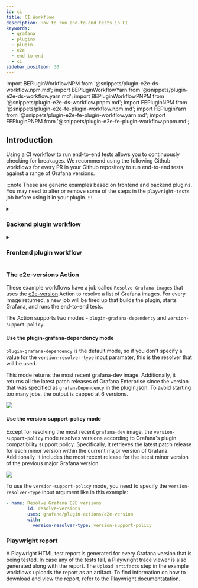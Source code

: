 ```yaml
---
id: ci
title: CI Workflow
description: How to run end-to-end tests in CI.
keywords:
  - grafana
  - plugins
  - plugin
  - e2e
  - end-to-end
  - ci
sidebar_position: 30
---
```


import BEPluginWorkflowNPM from '@snippets/plugin-e2e-ds-workflow.npm.md';
import BEPluginWorkflowYarn from '@snippets/plugin-e2e-ds-workflow.yarn.md';
import BEPluginWorkflowPNPM from '@snippets/plugin-e2e-ds-workflow.pnpm.md';
import FEPluginNPM from '@snippets/plugin-e2e-fe-plugin-workflow.npm.md';
import FEPluginYarn from '@snippets/plugin-e2e-fe-plugin-workflow.yarn.md';
import FEPluginPNPM from '@snippets/plugin-e2e-fe-plugin-workflow.pnpm.md';

## Introduction

Using a CI workflow to run end-to-end tests allows you to continuously checking for breakages. We recommend using the following Github workflows for every PR in your Github repository to run end-to-end tests against a range of Grafana versions.

:::note These are generic examples based on frontend and backend plugins. You may need to alter or remove some of the steps in the `playwright-tests` job before using it in your plugin.
:::

<details>
  <summary> <h3>Backend plugin workflow</h3> </summary>
  <CodeSnippets
snippets={[
{ component: BEPluginWorkflowNPM, label: 'npm' },
{ component: BEPluginWorkflowYarn, label: 'yarn' },
{ component: BEPluginWorkflowPNPM, label: 'pnpm' }
]}
groupId="package-manager"
queryString="current-package-manager"
/>
</details>

<details>
  <summary> <h3>Frontend plugin workflow</h3> </summary>
  <CodeSnippets
snippets={[
{ component: BEPluginWorkflowNPM, label: 'npm' },
{ component: BEPluginWorkflowYarn, label: 'yarn' },
{ component: BEPluginWorkflowPNPM, label: 'pnpm' }
]}
groupId="package-manager"
queryString="current-package-manager"
/>
</details>

### The e2e-versions Action

These example workflows have a job called `Resolve Grafana images` that uses the [e2e-version](https://github.com/grafana/plugin-actions/tree/main/e2e-version) Action to resolve a list of Grafana images. For every image returned, a new job will be fired up that builds the plugin, starts Grafana, and runs the end-to-end tests.

The Action supports two modes - `plugin-grafana-dependency` and `version-support-policy`.

#### Use the plugin-grafana-dependency mode

`plugin-grafana-dependency` is the default mode, so if you don't specify a value for the `version-resolver-type` input paramater, this is the resolver that will be used.

This mode returns the most recent grafana-dev image. Additionally, it returns all the latest patch releases of Grafana Enterprise since the version that was specified as `grafanaDependency` in the [plugin.json](../metadata.md). To avoid starting too many jobs, the output is capped at 6 versions.

![](/img/e2e-version-plugin-dependency.png)

#### Use the version-support-policy mode

Except for resolving the most recent `grafana-dev` image, the `version-support-policy` mode resolves versions according to Grafana's plugin compatibility support policy. Specifically, it retrieves the latest patch release for each minor version within the current major version of Grafana. Additionally, it includes the most recent release for the latest minor version of the previous major Grafana version.

![](/img/e2e-version-version-support-policy.png)

To use the `version-support-policy` mode, you need to specify the `version-resolver-type` input argument like in this example:

```yml
- name: Resolve Grafana E2E versions
        id: resolve-versions
        uses: grafana/plugin-actions/e2e-version
        with:
          version-resolver-type: version-support-policy
```

### Playwright report

A Playwright HTML test report is generated for every Grafana version that is being tested. In case any of the tests fail, a Playwright trace viewer is also generated along with the report. The `Upload artifacts` step in the example workflows uploads the report as an artifact. To find information on how to download and view the report, refer to the [Playwright documentatation](https://playwright.dev/docs/ci-intro#html-report).
